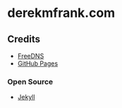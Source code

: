 # derekmfrank.com

## Credits
* [FreeDNS](https://freedns.afraid.org/)
* [GitHub Pages](https://pages.github.com/)

### Open Source
* [Jekyll](https://github.com/jekyll/jekyll)
